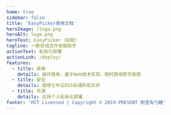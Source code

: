 ```yaml
---
home: true
sidebar: false
title: 'EasyPicker使用文档'
heroImage: /logo.png
heroAlt: logo.png
heroText: EasyPicker（轻取）
tagline: 一款在线文件收取助手
actionText: 私有化部署
actionLink: /deploy/
features:
  - title: 简单
    details: 操作简单，基于Web技术实现，随时随地即可收取
  - title: 安全
    details: 使用七牛云OSS存储所有文件
  - title: 开源
    details: 支持个人私有化部署
footer: 'MIT Licensed | Copyright © 2019-PRESENT 粥里有勺糖'
---
```

